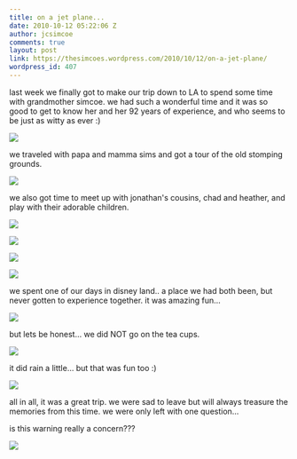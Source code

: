 ```yaml
---
title: on a jet plane...
date: 2010-10-12 05:22:06 Z
author: jcsimcoe
comments: true
layout: post
link: https://thesimcoes.wordpress.com/2010/10/12/on-a-jet-plane/
wordpress_id: 407
---
```


last week we finally got to make our trip down to LA to spend some time with grandmother simcoe. we had such a wonderful time and it was so good to get to know her and her 92 years of experience, and who seems to be just as witty as ever :)




![](/public/assets/tumblr_la564wfRvR1qb8l8q.jpg)




we traveled with papa and mamma sims and got a tour of the old stomping grounds.




![](/public/assets/tumblr_la565xyYry1qb8l8q.jpg)




we also got time to meet up with jonathan's cousins, chad and heather, and play with their adorable children.




![](/public/assets/tumblr_la5675YsGR1qb8l8q.jpg)




![](/public/assets/tumblr_la567g8O1p1qb8l8q.jpg)




![](/public/assets/tumblr_la567q7zR21qb8l8q.jpg)




![](/public/assets/tumblr_la5682ZIYa1qb8l8q.jpg)




we spent one of our days in disney land.. a place we had both been, but never gotten to experience together. it was amazing fun…




![](/public/assets/tumblr_la56bslmz91qb8l8q.jpg)




but lets be honest… we did NOT go on the tea cups.




![](/public/assets/tumblr_la56abqh581qb8l8q.jpg)




it did rain a little… but that was fun too :)




![](/public/assets/tumblr_la56cwMpyA1qb8l8q.jpg)




all in all, it was a great trip. we were sad to leave but will always treasure the memories from this time. we were only left with one question…




is this warning really a concern???




![](/public/assets/tumblr_la56ezSELe1qb8l8q.jpg)
